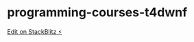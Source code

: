 # programming-courses-t4dwnf

[Edit on StackBlitz ⚡️](https://stackblitz.com/edit/programming-courses-t4dwnf)